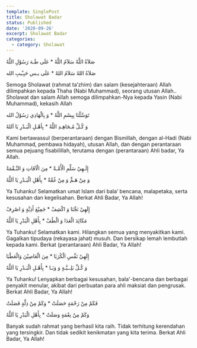 ```yaml
---
template: SinglePost
title: Sholawat Badar
status: Published
date: '2020-09-26'
excerpt: Sholawat Badar
categories:
  - category: Sholawat
---
```

صَلاَةُ اللَّهْ سَلاَمُ اللَّهْ  *  عَلَى طَـهَ رَسُوْلِ اللَّهْ

صَلاَةُ اللهْ سَلاَمُ اللهْ  *  عَلَى يـس حَبِـْيبِ الله



Semoga Sholawat (rahmat ta’zhim) dan salam (kesejahteraan) Allah dilimpahkan kepada Thaha (Nabi Muhammad), seorang utusan Allah.. Sholawat dan salam Allah semoga dilimpahkan-Nya kepada Yasin (Nabi Muhammad), kekasih Allah


تَوَسَّلْنَا بِبِسْمِ اللَّهْ   *  وَ بِالْهَادِي رَسُوْلُ الله

وَ كُـلِّ مُـجَاهِـدِ اللَّهْ  *  بِأهْـلِ الْبَـدْرِ يَا اَللهْ

Kami bertawassul (berperantaraan) dengan Bismillah, dengan al-Hadi (Nabi Muhammad, pembawa hidayah), utusan Allah, dan dengan perantaraan semua pejuang fisabilillah, terutama dengan (perantaraan) Ahli badar, Ya Allah.

إِلَـهِيْ سَلِّمِ الْأُمَّـةْ  *  مِنَ الْآفَاتِ وَ النِّـقْمَةْ

وَ مِنْ هَـمٍّ وَ مِنْ غُمَّةْ  *  بِأَهْلِ الْبَـدْرِ يَا اَللَّهْ

Ya Tuhanku! Selamatkan umat Islam dari bala’ bencana, malapetaka, serta kesusahan dan kegelisahan. Berkat Ahli Badar, Ya Allah!


إِلَهِيْ نَجِّنَا وَ اكْشِفْ  *  جَمِيْعَ أَذِيَّةٍ وَ اصْرِفْ

مَكَائِدَ الْعَدَا وَ الْطُفْ  *  بِأَهْلِ الْبَدْرِ يَا اَللَّهْ

Ya Tuhanku! Selamatkan kami. Hilangkan semua yang menyakitkan kami. Gagalkan tipudaya (rekayasa jahat) musuh. Dan bersikap lemah lembutlah kepada kami. Berkat (perantaraan) Ahli Badar, Ya Allah!

إِلَهِيْ نَفِّسِ الْكُرَبَا *  مِنَ الْعَاصِيْنَ وَالْعَطْبَا

وَ كُـلِّ بَلِــيَّـةٍ   وَ وَبَـا  *  بِأَهْـلِ الْبَـدْرِ يَا اَللَّهْ

Ya Tuhanku! Lenyapkan berbagai kesusahan, bala'-bencana dan berbagai penyakit menular, akibat dari perbuatan para ahli maksiat dan pengrusak. Berkat Ahli Badar, Ya Allah!


فَكَمْ مِنْ  رَحْمَةٍ حَصَلَتْ  *  وَكَمْ مِنْ ذِلَّةٍ فَصَلَتْ

وَكَمْ مِنْ نِعْمَةٍ  وَصَلَتْ  *  بِأَهْلِ الْبَدْرِ يَا اَللَّهْ

Banyak sudah rahmat yang berhasil kita raih. Tidak terhitung kerendahan yang tersingkir. Dan tidak sedikit kenikmatan yang kita terima. Berkat Ahli Badar, Ya Allah!
